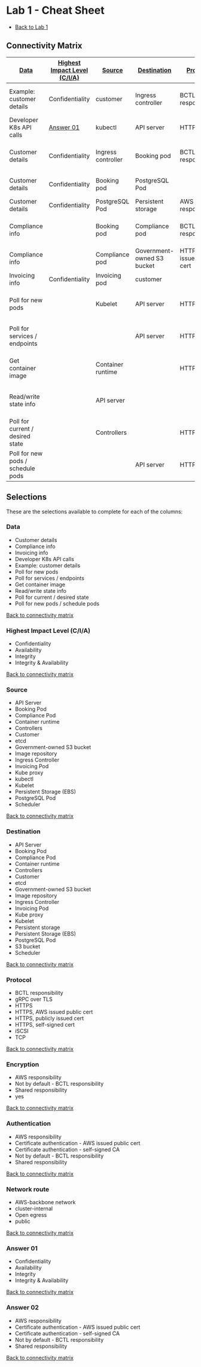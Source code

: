 # Lab 1 - Cheat Sheet

- [Back to Lab 1](README.md)

## Connectivity Matrix

| [Data](#data)                              | [Highest Impact Level (C/I/A)](#highest-impact-level-cia) | [Source](#source)             | [Destination](#destination)                | [Protocol](#protocol)                      | [Encryption](#encryption)                           | [Authentication](#authentication)                              | [Network route](#network-route)    |
| --------------------------------- | ---------------------------- | ------------------ | -------------------------- | ----------------------------- | ------------------------------------ | ------------------------------------------- | ---------------- |
| Example: customer details         | Confidentiality              | customer           | Ingress controller         | BCTL responsibility           | Not by default - BCTL responsibility | Not by default - BCTL responsibility        | public           |
| Developer K8s API calls           | [Answer 01](#answer-01)                           | kubectl            | API server                 | HTTPS                         | yes                                  | [Answer 02](#answer-02)                                          | public           |
| Customer details                  | Confidentiality              | Ingress controller | Booking pod                | BCTL responsibility           | Not by default - BCTL responsibility |                                             | cluster-internal |
| Customer details                  | Confidentiality              | Booking pod        | PostgreSQL Pod             |                               |                                      | Not by default - BCTL responsibility        | cluster-internal |
| Customer details                  | Confidentiality              | PostgreSQL Pod     | Persistent storage         | AWS responsibility            | AWS responsibility                   | AWS responsibility                          |                  |
| Compliance info                   |                              | Booking pod        | Compliance pod             | BCTL responsibility           | Not by default - BCTL responsibility | Not by default - BCTL responsibility        |                  |
| Compliance info                   |                              | Compliance pod     | Government-owned S3 bucket | HTTPS, AWS issued public cert | yes                                  |                                             |                  |
| Invoicing info                    | Confidentiality              | Invoicing pod      | customer                   |                               |                                      |                                             |                  |
| Poll for new pods                 |                              | Kubelet            | API server                 | HTTPS                         | yes                                  | Certificate authentication - self-signed CA | cluster-internal |
| Poll for services / endpoints     |                              |                    | API server                 | HTTPS                         | yes                                  | Certificate authentication - self-signed CA | cluster-internal |
| Get container image               |                              | Container runtime  |                            | HTTPS                         | yes                                  | Certificate authentication - self-signed CA | cluster-internal |
| Read/write state info             |                              | API server         |                            |                               | yes                                  | Certificate authentication - self-signed CA | cluster-internal |
| Poll for current / desired state  |                              | Controllers        |                            | HTTPS                         | yes                                  | Certificate authentication - self-signed CA | cluster-internal |
| Poll for new pods / schedule pods |                              |                    | API server                 | HTTPS                         | yes                                  | Certificate authentication - self-signed CA | cluster-internal |

## Selections

These are the selections available to complete for each of the columns:

### Data

- Customer details
- Compliance info
- Invoicing info
- Developer K8s API calls
- Example: customer details
- Poll for new pods
- Poll for services / endpoints
- Get container image
- Read/write state info
- Poll for current / desired state
- Poll for new pods / schedule pods

[Back to connectivity matrix](#connectivity-matrix)

### Highest Impact Level (C/I/A)

- Confidentiality
- Availability
- Integrity
- Integrity & Availability

[Back to connectivity matrix](#connectivity-matrix)

### Source

- API Server
- Booking Pod
- Compliance Pod
- Container runtime
- Controllers
- Customer
- etcd
- Government-owned S3 bucket
- Image repository
- Ingress Controller
- Invoicing Pod
- Kube proxy
- kubectl
- Kubelet
- Persistent Storage (EBS)
- PostgreSQL Pod
- Scheduler

[Back to connectivity matrix](#connectivity-matrix)

### Destination

- API Server
- Booking Pod
- Compliance Pod
- Container runtime
- Controllers
- Customer
- etcd
- Government-owned S3 bucket
- Image repository
- Ingress Controller
- Invoicing Pod
- Kube proxy
- Kubelet
- Persistent storage
- Persistent Storage (EBS)
- PostgreSQL Pod
- S3 bucket
- Scheduler

[Back to connectivity matrix](#connectivity-matrix)

### Protocol

- BCTL responsibility
- gRPC over TLS
- HTTPS
- HTTPS, AWS issued public cert
- HTTPS, publicly issued cert
- HTTPS, self-signed cert
- iSCSI
- TCP

[Back to connectivity matrix](#connectivity-matrix)

### Encryption

- AWS responsibility
- Not by default - BCTL responsibility
- Shared responsibility
- yes

[Back to connectivity matrix](#connectivity-matrix)

### Authentication

- AWS responsibility
- Certificate authentication - AWS issued public cert
- Certificate authentication - self-signed CA
- Not by default - BCTL responsibility
- Shared responsibility

[Back to connectivity matrix](#connectivity-matrix)

### Network route

- AWS-backbone network
- cluster-internal
- Open egress
- public

[Back to connectivity matrix](#connectivity-matrix)

### Answer 01

- Confidentiality
- Availability
- Integrity
- Integrity & Availability

[Back to connectivity matrix](#connectivity-matrix)

### Answer 02

- AWS responsibility
- Certificate authentication - AWS issued public cert
- Certificate authentication - self-signed CA
- Not by default - BCTL responsibility
- Shared responsibility

[Back to connectivity matrix](#connectivity-matrix)
